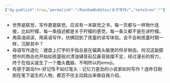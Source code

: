 ```yaml
---
{"dg-publish":true,"permalink":"/RandomBubbles/关于写作/","noteIcon":""}
---
```


- 世界是联觉，写作更是联觉。应该有一本联觉之书，每一页都与一样物什连接，比如柠檬，每一条描述都是关于柠檬的感觉，每一条又都不是在讲柠檬。
- 用英语阅读，用英语写作，仿佛回到了孩童的读写体验。会不会和孩童时期一样，沉醉其中？
- 母语写作退化：键盘上打字的手指总是在偏离头脑里的伶牙俐齿，何况这副臆想中的唇齿也开始如孩童般对清浊辅音前后鼻音摇摆不定，经过漫长的努力，终于在指尖诞生了一个蠢头蠢脑、不明所以的emoji。
- 有感于跳岛fm-好记性不如烂笔头：记忆力差劲的小说家如何写作？连昨日刚刚在笔下诞生的人物，都忍不住主动跳出来做自我介绍。


